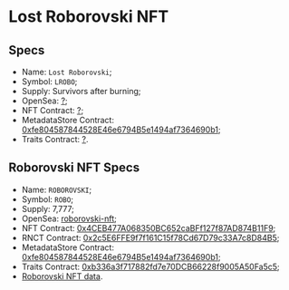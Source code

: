 # Lost Roborovski NFT

## Specs
  - Name: `Lost Roborovski`;
  - Symbol: `LROBO`;
  - Supply: Survivors after burning;
  - OpenSea: [?](https://opensea.io/collection/?);
  - NFT Contract: [?](https://etherscan.io/token/?);
  - MetadataStore Contract: [0xfe804587844528E46e6794B5e1494af7364690b1](https://etherscan.io/address/0xfe804587844528e46e6794b5e1494af7364690b1);
  - Traits Contract: [?](https://etherscan.io/address/?).

## Roborovski NFT Specs
  - Name: `ROBOROVSKI`;
  - Symbol: `ROBO`;
  - Supply: 7,777;
  - OpenSea: [roborovski-nft](https://opensea.io/collection/roborovski-nft);
  - NFT Contract: [0x4CEB477A068350BC652caBFf127f87AD874B11F9](https://etherscan.io/token/0x4ceb477a068350bc652cabff127f87ad874b11f9);
  - RNCT Contract: [0x2c5E6FFE9f7f161C15f78Cd67D79c33A7c8D84B5](https://etherscan.io/token/0x2c5e6ffe9f7f161c15f78cd67d79c33a7c8d84b5);
  - MetadataStore Contract: [0xfe804587844528E46e6794B5e1494af7364690b1](https://etherscan.io/address/0xfe804587844528e46e6794b5e1494af7364690b1);
  - Traits Contract: [0xb336a3f717882fd7e70DCB66228f9005A50Fa5c5](https://etherscan.io/address/0xb336a3f717882fd7e70dcb66228f9005a50fa5c5);
  - [Roborovski NFT data](./src/roborovski-data.json).
